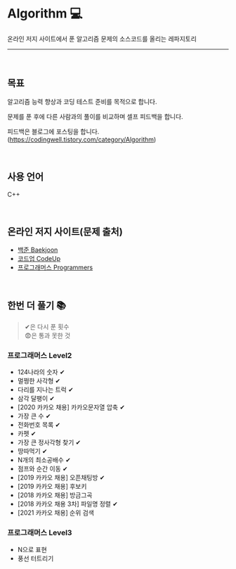 # Algorithm 💻 
온라인 저지 사이트에서 푼 알고리즘 문제의 소스코드를 올리는 레파지토리

------------------------------------------------------------------------------------------------------

<br>

## 목표
알고리즘 능력 향상과 코딩 테스트 준비를 목적으로 합니다.

문제를 푼 후에 다른 사람과의 풀이를 비교하며 셀프 피드백을 합니다.

피드백은 블로그에 포스팅을 합니다.
(https://codingwell.tistory.com/category/Algorithm)

<br>

## 사용 언어
C++

<br>

## 온라인 저지 사이트(문제 출처)
- [백준 Baekjoon](https://www.acmicpc.net/)
- [코드업 CodeUp](https://codeup.kr/)
- [프로그래머스 Programmers](https://programmers.co.kr/learn/challenges)


<br>

## 한번 더 풀기 📚

> ✔은 다시 푼 횟수<br>
> 😨은 통과 못한 것


### 프로그래머스 Level2

- 124나라의 숫자 ✔
- 멀쩡한 사각형 ✔
- 다리를 지나는 트럭 ✔
- 삼각 달팽이 ✔
- [2020 카카오 채용] 카카오문자열 압축 ✔
- 가장 큰 수 ✔
- 전화번호 목록 ✔
- 카펫 ✔
- 가장 큰 정사각형 찾기 ✔
- 땅따먹기 ✔
- N개의 최소공배수 ✔
- 점프와 순간 이동 ✔
- [2019 카카오 채용] 오픈채팅방 ✔
- [2019 카카오 채용] 후보키
- [2018 카카오 채용] 방금그곡
- [2018 카카오 채용 3차] 파일명 정렬 ✔
- [2021 카카오 채용] 순위 검색



### 프로그래머스 Level3

- N으로 표현
- 풍선 터트리기
